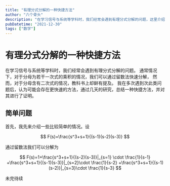 ```yaml
---
title: "有理分式分解的一种快捷方法"
author: "六个骨头"
description: "在学习信号与系统等学科时，我们经常会遇到有理分式分解的问题，这里介绍一种有理分式分解的一种快捷方法"
pubDatetime: "2021-12-30"
tags: ["数学"]
---
```


# 有理分式分解的一种快捷方法

在学习信号与系统等学科时，我们经常会遇到有理分式分解的问题。
通常情况下，对于分母为若干一次式的乘积的情况，我们可以通过留数法快速分解，
然而，对于分母含有二次式的情况，教科书上却鲜有提及。
我在多次遇到次此类问题后，认为可能会存在更快速的方法，通过几天的研究，总结一种快捷方法，并对其进行了证明。

## 简单问题

首先，我先来介绍一些比较简单的情况。设

$$
F(s)=\frac{s^3+s+1}{(s-1)(s-2)(s-3)}
$$

通过留数法我们可以分解为

$$
F(s)=1+\frac{s^3+s+1}{(s-2)(s-3)}|_{s=1} \cdot \frac{1}{s-1}
+\frac{s^3+s+1}{(s-1)(s-3)}|_{s=2}\cdot \frac{1}{s-2}
+\frac{s^3+s+1}{(s-1)(s-2)}|_{s=3}\cdot \frac{1}{s-3}
$$

未完待续
